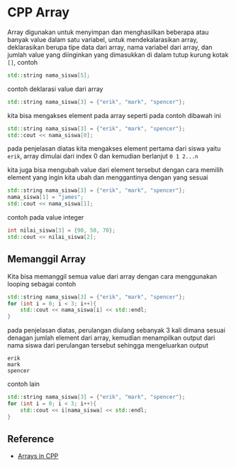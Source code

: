 # CPP Array
Array digunakan untuk menyimpan dan menghasilkan beberapa atau banyak value dalam satu variabel, untuk mendekalarasikan array, deklarasikan berupa tipe data dari array, nama variabel dari array, dan jumlah value yang diinginkan yang dimasukkan di dalam tutup kurung kotak ``[]``, contoh

```cpp
std::string nama_siswa[5];
```
contoh deklarasi value dari array
```cpp
std::string nama_siswa[3] = {"erik", "mark", "spencer"};
```
kita bisa mengakses element pada array seperti pada contoh dibawah ini
```cpp
std::string nama_siswa[3] = {"erik", "mark", "spencer"};
std::cout << nama_siswa[0];
```
pada penjelasan diatas kita mengakses element pertama dari siswa yaitu ``erik``, array dimulai dari index 0 dan kemudian berlanjut ``0 1 2...n``

kita juga bisa mengubah value dari element tersebut dengan cara memilih element yang ingin kita ubah dan menggantinya dengan yang sesuai
```cpp
std::string nama_siswa[3] = {"erik", "mark", "spencer"};
nama_siswa[1] = "james";
std::cout << nama_siswa[1];
```
contoh pada value integer
```cpp
int nilai_siswa[3] = {90, 50, 70};
std::cout << nilai_siswa[2];
```

## Memanggil Array
Kita bisa memanggil semua value dari array dengan cara menggunakan looping sebagai contoh
```cpp
std::string nama_siswa[3] = {"erik", "mark", "spencer"};
for (int i = 0; i < 3; i++){
    std::cout << nama_siswa[i] << std::endl;
}
```
pada penjelasan diatas, perulangan diulang sebanyak 3 kali dimana sesuai denagan jumlah element dari array, kemudian menampilkan output dari nama siswa dari perulangan tersebut sehingga mengeluarkan output
```
erik
mark
spencer
```

contoh lain
```cpp
std::string nama_siswa[3] = {"erik", "mark", "spencer"};
for (int i = 0; i < 3; i++){
    std::cout << i[nama_siswa] << std::endl;
}
```

## Reference
- [Arrays in CPP](https://www.w3schools.com/cpp/cpp_arrays.asp)
